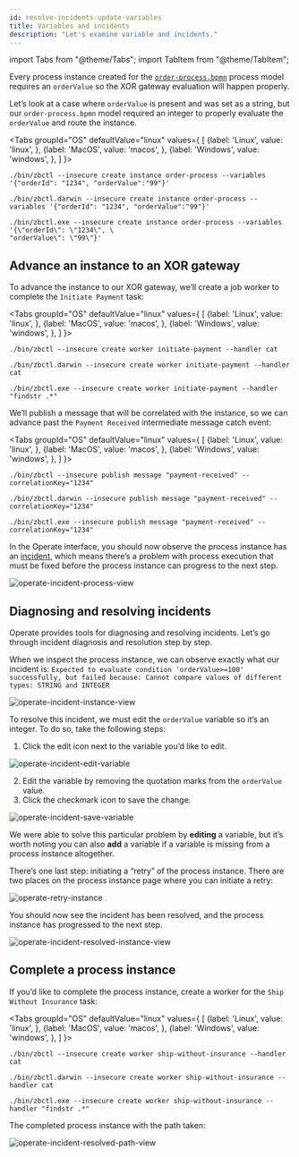 ```yaml
---
id: resolve-incidents-update-variables
title: Variables and incidents
description: "Let's examine variable and incidents."
---
```


import Tabs from "@theme/Tabs";
import TabItem from "@theme/TabItem";

Every process instance created for the [`order-process.bpmn`](./assets/order-process.bpmn) process model requires an `orderValue` so the XOR gateway evaluation will happen properly.

Let’s look at a case where `orderValue` is present and was set as a string, but our `order-process.bpmn` model required an integer to properly evaluate the `orderValue` and route the instance.

<Tabs groupId="OS" defaultValue="linux" values={
[
{label: 'Linux', value: 'linux', },
{label: 'MacOS', value: 'macos', },
{label: 'Windows', value: 'windows', },
]
}>

<TabItem value='linux'>

```
./bin/zbctl --insecure create instance order-process --variables '{"orderId": "1234", "orderValue":"99"}'
```

</TabItem>

<TabItem value='macos'>

```
./bin/zbctl.darwin --insecure create instance order-process --variables '{"orderId": "1234", "orderValue":"99"}'
```

</TabItem>

<TabItem value='windows'>

```
./bin/zbctl.exe --insecure create instance order-process --variables '{\"orderId\": \"1234\", \
"orderValue\": \"99\"}'
```

</TabItem>
</Tabs>

## Advance an instance to an XOR gateway

To advance the instance to our XOR gateway, we’ll create a job worker to complete the `Initiate Payment` task:

<Tabs groupId="OS" defaultValue="linux" values={
[
{label: 'Linux', value: 'linux', },
{label: 'MacOS', value: 'macos', },
{label: 'Windows', value: 'windows', },
]
}>

<TabItem value='linux'>

```
./bin/zbctl --insecure create worker initiate-payment --handler cat
```

</TabItem>

<TabItem value='macos'>

```
./bin/zbctl.darwin --insecure create worker initiate-payment --handler cat
```

</TabItem>

<TabItem value='windows'>

```
./bin/zbctl.exe --insecure create worker initiate-payment --handler "findstr .*"
```

</TabItem>
</Tabs>

We’ll publish a message that will be correlated with the instance, so we can advance past the `Payment Received` intermediate message catch event:

<Tabs groupId="OS" defaultValue="linux" values={
[
{label: 'Linux', value: 'linux', },
{label: 'MacOS', value: 'macos', },
{label: 'Windows', value: 'windows', },
]
}>

<TabItem value='linux'>

```
./bin/zbctl --insecure publish message "payment-received" --correlationKey="1234"
```

</TabItem>

<TabItem value='macos'>

```
./bin/zbctl.darwin --insecure publish message "payment-received" --correlationKey="1234"
```

</TabItem>

<TabItem value='windows'>

```
./bin/zbctl.exe --insecure publish message "payment-received" --correlationKey="1234"
```

</TabItem>
</Tabs>

In the Operate interface, you should now observe the process instance has an [incident](/components/concepts/incidents.md), which means there’s a problem with process execution that must be fixed before the process instance can progress to the next step.

![operate-incident-process-view](../../../images/operate/operate-process-view-incident.png)

## Diagnosing and resolving incidents

Operate provides tools for diagnosing and resolving incidents. Let’s go through incident diagnosis and resolution step by step.

When we inspect the process instance, we can observe exactly what our incident is: `Expected to evaluate condition 'orderValue>=100' successfully, but failed because: Cannot compare values of different types: STRING and INTEGER`

![operate-incident-instance-view](../../../images/operate/operate-view-instance-incident.png)

To resolve this incident, we must edit the `orderValue` variable so it’s an integer. To do so, take the following steps:

1. Click the edit icon next to the variable you’d like to edit.

![operate-incident-edit-variable](../../../images/operate/operate-view-instance-edit-icon.png)

2. Edit the variable by removing the quotation marks from the `orderValue` value.
3. Click the checkmark icon to save the change.

![operate-incident-save-variable](../../../images/operate/operate-view-instance-save-variable-icon.png)

We were able to solve this particular problem by **editing** a variable, but it’s worth noting you can also **add** a variable if a variable is missing from a process instance altogether.

<!--- Would likely note HOW to add a variable here, or link to documentation for it. --->

There’s one last step: initiating a “retry” of the process instance. There are two places on the process instance page where you can initiate a retry:

<!--- We can't default to the image here, we do need to write out the two places --->

![operate-retry-instance](../../../images/operate/operate-process-retry-incident.png)

You should now see the incident has been resolved, and the process instance has progressed to the next step.

![operate-incident-resolved-instance-view](../../../images/operate/operate-incident-resolved.png)

## Complete a process instance

If you’d like to complete the process instance, create a worker for the `Ship Without Insurance` task:

<Tabs groupId="OS" defaultValue="linux" values={
[
{label: 'Linux', value: 'linux', },
{label: 'MacOS', value: 'macos', },
{label: 'Windows', value: 'windows', },
]
}>

<TabItem value='linux'>

```
./bin/zbctl --insecure create worker ship-without-insurance --handler cat
```

</TabItem>

<TabItem value='macos'>

```
./bin/zbctl.darwin --insecure create worker ship-without-insurance --handler cat
```

</TabItem>

<TabItem value='windows'>

```
./bin/zbctl.exe --insecure create worker ship-without-insurance --handler "findstr .*"
```

</TabItem>
</Tabs>

The completed process instance with the path taken:

![operate-incident-resolved-path-view](../../../images/operate/operate-incident-resolved-path.png)
